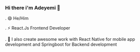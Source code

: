 ### Hi there i'm Adeyemi 👋

. 😄 He/Him 

. ⚡ React.Js Frontend Developer 

. 🌱 I also create awesome work with React Native for mobile app development and Springboot for Backend development


<!--
**The-indigo/The-indigo** is a ✨ _special_ ✨ repository because its `README.md` (this file) appears on your GitHub profile.

Here are some ideas to get you started:

- 🔭 I’m currently working on ...
- 🌱 I’m currently learning ...
- 👯 I’m looking to collaborate on ...
- 🤔 I’m looking for help with ...
- 💬 Ask me about ...
- 📫 How to reach me: ...
- 😄 Pronouns: ...
- ⚡ Fun fact: ...
-->
